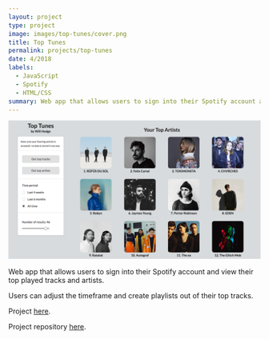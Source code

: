 ```yaml
---
layout: project
type: project
image: images/top-tunes/cover.png
title: Top Tunes
permalink: projects/top-tunes
date: 4/2018
labels:
  - JavaScript
  - Spotify
  - HTML/CSS
summary: Web app that allows users to sign into their Spotify account and view their top played tracks and artists over various periods of time.
---
```

<a href="https://will-hodge.github.io/top-tunes/">
  <img class="ui rounded image " src="../images/top-tunes/preview.png">
</a>

Web app that allows users to sign into their Spotify account and view their top played tracks and artists.

Users can adjust the timeframe and create playlists out of their top tracks.

Project [here](https://will-hodge.github.io/top-tunes/).

<i class="large github icon "></i>Project repository <a href="https://github.com/will-hodge/top-tunes">here</a>.
